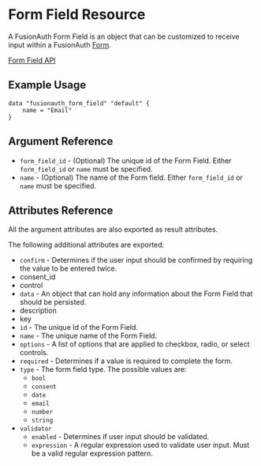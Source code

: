 # Form Field Resource

A FusionAuth Form Field is an object that can be customized to receive input within a FusionAuth [Form](https://fusionauth.io/docs/v1/tech/apis/forms).

[Form Field API](https://fusionauth.io/docs/v1/tech/apis/form-fields)

## Example Usage

```hcl
data "fusionauth_form_field" "default" {
    name = "Email"
}
```

## Argument Reference

- `form_field_id` - (Optional) The unique id of the Form Field. Either `form_field_id` or `name` must be specified.
- `name` - (Optional) The name of the Form field. Either `form_field_id` or `name` must be specified.

## Attributes Reference

All the argument attributes are also exported as result attributes.

The following additional attributes are exported:

- `confirm` - Determines if the user input should be confirmed by requiring the value to be entered twice.
- consent_id
- control
- `data` - An object that can hold any information about the Form Field that should be persisted.
- description
- key
- `id` - The unique Id of the Form Field.
- `name` - The unique name of the Form Field.
- `options` - A list of options that are applied to checkbox, radio, or select controls.
- `required` - Determines if a value is required to complete the form.
- `type` - The form field type. The possible values are:
  - `bool`
  - `consent`
  - `date`
  - `email`
  - `number`
  - `string`
- `validator`
  - `enabled` - Determines if user input should be validated.
  - `expression` - A regular expression used to validate user input. Must be a valid regular expression pattern.
